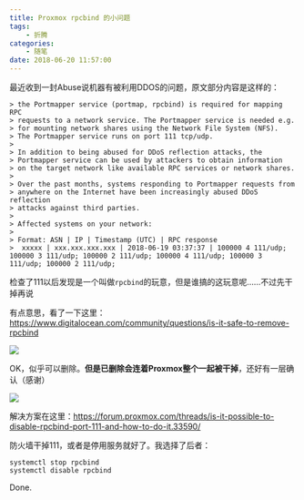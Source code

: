 ```yaml
---
title: Proxmox rpcbind 的小问题
tags: 
    - 折腾
categories:
    - 随笔
date: 2018-06-20 11:57:00
---
```


最近收到一封Abuse说机器有被利用DDOS的问题，原文部分内容是这样的：

```
> the Portmapper service (portmap, rpcbind) is required for mapping RPC
> requests to a network service. The Portmapper service is needed e.g.
> for mounting network shares using the Network File System (NFS).
> The Portmapper service runs on port 111 tcp/udp.
> 
> In addition to being abused for DDoS reflection attacks, the
> Portmapper service can be used by attackers to obtain information
> on the target network like available RPC services or network shares.
> 
> Over the past months, systems responding to Portmapper requests from
> anywhere on the Internet have been increasingly abused DDoS reflection
> attacks against third parties.
> 
> Affected systems on your network:
> 
> Format: ASN | IP | Timestamp (UTC) | RPC response
>  xxxxx | xxx.xxx.xxx.xxx | 2018-06-19 03:37:37 | 100000 4 111/udp; 100000 3 111/udp; 100000 2 111/udp; 100000 4 111/udp; 100000 3 111/udp; 100000 2 111/udp;
```

检查了111以后发现是一个叫做`rpcbind`的玩意，但是谁搞的这玩意呢……不过先干掉再说

有点意思，看了一下这里：https://www.digitalocean.com/community/questions/is-it-safe-to-remove-rpcbind

![](/images/media/rpcbind_ddos/digitalocean.jpg)

OK，似乎可以删除。**但是已删除会连着Proxmox整个一起被干掉**，还好有一层确认（感谢）

![](/images/media/rpcbind_ddos/confirm.jpg)


解决方案在这里：https://forum.proxmox.com/threads/is-it-possible-to-disable-rpcbind-port-111-and-how-to-do-it.33590/

防火墙干掉111，或者是停用服务就好了。我选择了后者：

```
systemctl stop rpcbind 
systemctl disable rpcbind
```

Done.

